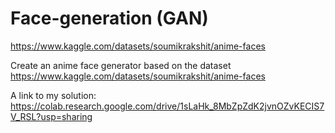 # Face-generation (GAN)
https://www.kaggle.com/datasets/soumikrakshit/anime-faces

Create an anime face generator based on the dataset https://www.kaggle.com/datasets/soumikrakshit/anime-faces

A link to my solution:    https://colab.research.google.com/drive/1sLaHk_8MbZpZdK2jvnOZvKECIS7V_RSL?usp=sharing
